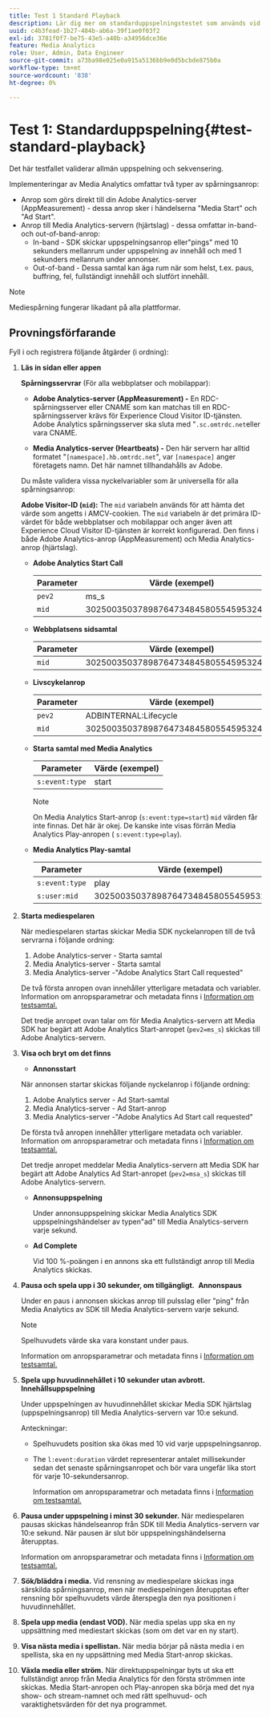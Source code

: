 ```yaml
---
title: Test 1 Standard Playback
description: Lär dig mer om standarduppspelningstestet som används vid validering.
uuid: c4b3fead-1b27-484b-ab6a-39f1ae0f03f2
exl-id: 3781f0f7-be75-43e5-a40b-a34956dce36e
feature: Media Analytics
role: User, Admin, Data Engineer
source-git-commit: a73ba98e025e0a915a5136bb9e0d5bcbde875b0a
workflow-type: tm+mt
source-wordcount: '838'
ht-degree: 0%

---
```


# Test 1: Standarduppspelning{#test-standard-playback}

Det här testfallet validerar allmän uppspelning och sekvensering.

Implementeringar av Media Analytics omfattar två typer av spårningsanrop:
* Anrop som görs direkt till din Adobe Analytics-server (AppMeasurement) - dessa anrop sker i händelserna &quot;Media Start&quot; och &quot;Ad Start&quot;.
* Anrop till Media Analytics-servern (hjärtslag) - dessa omfattar in-band- och out-of-band-anrop:
   * In-band - SDK skickar uppspelningsanrop eller&quot;pings&quot; med 10 sekunders mellanrum under uppspelning av innehåll och med 1 sekunders mellanrum under annonser.
   * Out-of-band - Dessa samtal kan äga rum när som helst, t.ex. paus, buffring, fel, fullständigt innehåll och slutfört innehåll.

>[!NOTE]
>Mediespårning fungerar likadant på alla plattformar.

## Provningsförfarande

Fyll i och registrera följande åtgärder (i ordning):

1. **Läs in sidan eller appen**

   **Spårningsservrar** (För alla webbplatser och mobilappar):

   * **Adobe Analytics-server (AppMeasurement) -** En RDC-spårningsserver eller CNAME som kan matchas till en RDC-spårningsserver krävs för Experience Cloud Visitor ID-tjänsten. Adobe Analytics spårningsserver ska sluta med &quot;`.sc.omtrdc.net`eller vara CNAME.

   * **Media Analytics-server (Heartbeats) -** Den här servern har alltid formatet &quot;`[namespace].hb.omtrdc.net`&quot;, var `[namespace]` anger företagets namn. Det här namnet tillhandahålls av Adobe.

   Du måste validera vissa nyckelvariabler som är universella för alla spårningsanrop:

   **Adobe Visitor-ID (`mid`):** The `mid` variabeln används för att hämta det värde som angetts i AMCV-cookien. The `mid` variabeln är det primära ID-värdet för både webbplatser och mobilappar och anger även att Experience Cloud Visitor ID-tjänsten är korrekt konfigurerad. Den finns i både Adobe Analytics-anrop (AppMeasurement) och Media Analytics-anrop (hjärtslag).

   * **Adobe Analytics Start Call**

      | Parameter | Värde (exempel) |
      |---|---|
      | `pev2` | ms_s |
      | `mid` | 3025003503789876473484580554595324209 |

   * **Webbplatsens sidsamtal**

      | Parameter | Värde (exempel) |
      |---|---|
      | `mid` | 3025003503789876473484580554595324209 |

   * **Livscykelanrop**

      | Parameter | Värde (exempel) |
      |---|---|
      | `pev2` | ADBINTERNAL:Lifecycle |
      | `mid` | 3025003503789876473484580554595324209 |

   * **Starta samtal med Media Analytics**

      | Parameter | Värde (exempel) |
      |---|---|
      | `s:event:type` | start |

      >[!NOTE]
      >
      >On Media Analytics Start-anrop (`s:event:type=start`) `mid` värden får inte finnas. Det här är okej. De kanske inte visas förrän Media Analytics Play-anropen ( `s:event:type=play`).

   * **Media Analytics Play-samtal**

      | Parameter | Värde (exempel) |
      |---|---|
      | `s:event:type` | play |
      | `s:user:mid` | 3025003503789876473484580554595324209 |


1. **Starta mediespelaren**

   När mediespelaren startas skickar Media SDK nyckelanropen till de två servrarna i följande ordning:

   1. Adobe Analytics-server - Starta samtal
   1. Media Analytics-server - Starta samtal
   1. Media Analytics-server -&quot;Adobe Analytics Start Call requested&quot;

   De två första anropen ovan innehåller ytterligare metadata och variabler. Information om anropsparametrar och metadata finns i [Information om testsamtal.](/help/legacy/validation/test-call-details.md#start-the-media-player)

   Det tredje anropet ovan talar om för Media Analytics-servern att Media SDK har begärt att Adobe Analytics Start-anropet (`pev2=ms_s`) skickas till Adobe Analytics-servern.

1. **Visa och bryt om det finns**

   * **Annonsstart**

   När annonsen startar skickas följande nyckelanrop i följande ordning:

   1. Adobe Analytics server - Ad Start-samtal
   1. Media Analytics-server - Ad Start-anrop
   1. Media Analytics-server -&quot;Adobe Analytics Ad Start call requested&quot;

   De första två anropen innehåller ytterligare metadata och variabler. Information om anropsparametrar och metadata finns i [Information om testsamtal.](/help/legacy/validation/test-call-details.md#view-ad-playback)

   Det tredje anropet meddelar Media Analytics-servern att Media SDK har begärt att Adobe Analytics Ad Start-anropet (`pev2=msa_s`) skickas till Adobe Analytics-servern.

   * **Annonsuppspelning**

      Under annonsuppspelning skickar Media Analytics SDK uppspelningshändelser av typen&quot;ad&quot; till Media Analytics-servern varje sekund.

   * **Ad Complete**

      Vid 100 %-poängen i en annons ska ett fullständigt anrop till Media Analytics skickas.



1. **Pausa och spela upp i 30 sekunder, om tillgängligt.**  **Annonspaus**

   Under en paus i annonsen skickas anrop till pulsslag eller &quot;ping&quot; från Media Analytics av SDK till Media Analytics-servern varje sekund.

   >[!NOTE]
   >
   >Spelhuvudets värde ska vara konstant under paus.

   Information om anropsparametrar och metadata finns i [Information om testsamtal.](/help/legacy/validation/test-call-details.md#ma-ad-pause-call)

1. **Spela upp huvudinnehållet i 10 sekunder utan avbrott.**  **Innehållsuppspelning**

   Under uppspelningen av huvudinnehållet skickar Media SDK hjärtslag (uppspelningsanrop) till Media Analytics-servern var 10:e sekund.

   Anteckningar:

   * Spelhuvudets position ska ökas med 10 vid varje uppspelningsanrop.
   * The `l:event:duration` värdet representerar antalet millisekunder sedan det senaste spårningsanropet och bör vara ungefär lika stort för varje 10-sekundersanrop.

      Information om anropsparametrar och metadata finns i [Information om testsamtal.](/help/legacy/validation/test-call-details.md#play-main-content)

1. **Pausa under uppspelning i minst 30 sekunder.** När mediespelaren pausas skickas händelseanrop från SDK till Media Analytics-servern var 10:e sekund. När pausen är slut bör uppspelningshändelserna återupptas.

   Information om anropsparametrar och metadata finns i [Information om testsamtal.](/help/legacy/validation/test-call-details.md#pause-main-content)

1. **Sök/bläddra i media.** Vid rensning av mediespelare skickas inga särskilda spårningsanrop, men när mediespelningen återupptas efter rensning bör spelhuvudets värde återspegla den nya positionen i huvudinnehållet.

1. **Spela upp media (endast VOD).** När media spelas upp ska en ny uppsättning med mediestart skickas (som om det var en ny start).

1. **Visa nästa media i spellistan.** När media börjar på nästa media i en spellista, ska en ny uppsättning med Media Start-anrop skickas.

1. **Växla media eller ström.** När direktuppspelningar byts ut ska ett fullständigt anrop från Media Analytics för den första strömmen inte skickas. Media Start-anropen och Play-anropen ska börja med det nya show- och stream-namnet och med rätt spelhuvud- och varaktighetsvärden för det nya programmet.
